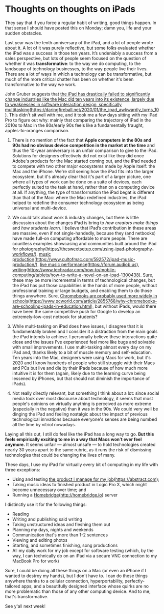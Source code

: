 # Thoughts on thoughts on iPads
They say that if you force a regular habit of writing, good things happen. In that sense I should have posted this on Monday; damn you, life and your sudden obstacles. 

Last year was the tenth anniversary of the iPad, and a lot of people wrote about it. A lot of it was purely reflective, but some folks evaluated whether the iPad was a success in those ten years. It’s undeniably a success from a sales perspective, but lots of people seem focused on the question of whether it was **transformative**: to the way we do computing, to the landscape of technology businesses, to the way people live their lives. There are a lot of ways in which a technology can be transformative, but much of the more critical chatter has been on whether it's been transformative to the way we work.
 
John Gruber suggests that [the iPad has drastically failed to significantly change industries like the Mac did ten years into its existence, largely due to weaknesses in software interaction design, specifically multitasking]()(https://daringfireball.net/2020/01/the_ipad_awkwardly_turns_10). This didn't sit well with me, and it took me a few days sitting with my iPad Pro to figure out why: mainly that comparing the trajectory of iPad in the 2010s to Mac in the 80s/early 90s feels like a fundamentally fraught, apples-to-oranges comparison.

1. There is no mention of the fact that **Apple computers in the 80s and 90s had no obvious device competition in the market at the time** and thus the 10-year anniversary is an unfair comparison to give to the iPad. Solutions for designers effectively did not exist like they did once Adobe's products for the Mac started coming out, and the iPad needed to compete with two other major ecosystems made by Apple itself: the Mac and the iPhone. We're still seeing how the iPad fits into the larger ecosystem, but it's already clear that it's part of a larger picture, one where all types of work can be done on a suite of devices, each perfectly suited to the task at hand, rather than on a computing device at all. If anything, the type of transformation the iPad begat is different than that of the Mac: where the Mac redefined industries, the iPad helped to redefine the consumer technology ecosystem as being universal and multi-device.

2. We could talk about work & industry changes, but there is little discussion about the changes iPad is bring to *how creators make things* and *how students learn.* I believe that iPad’s contribution in these areas are massive, even if not single-handedly, because they (and netbooks) have made full-on computing affordable to more people. There are countless examples showcasing and communities built around the iPad for [photography]()(https://thesweetsetup.com/using-ipad-photography-workflows/), [music production]()(https://www.cultofmac.com/592572/ipad-music-production/), [live music performance]()(https://forum.audiob.us), [writing]()(https://www.techradar.com/how-to/mobile-computing/tablets/how-to-write-a-novel-on-an-ipad-1300438). Sure, these may be more incremental in terms of technological changes, but the iPad has put those capabilities in the hands of more people, without professional training or large budgets, and enabling them to do those things anywhere. Sure, [Chromebooks are probably used more widely in schools]()(https://www.pcworld.com/article/2855768/why-chromebooks-are-schooling-ipads-in-education.html), but without iPads, would there have been the same competitive push for Google to develop an extremely-low-cost netbook for students?

3. While multi-tasking on iPad does have issues, I disagree that it is fundamentally broken and I consider it a distraction from the main goals the iPad intends to achieve. I personally believe these interactions quite close and the issues I’ve experienced feel more like bugs and solvable with small improvements. I use multi-tasking almost every day on my iPad and, thanks likely to a bit of muscle memory and self-education. Ten years into the Mac, designers were using Macs for work, but it's 2020 and I know hundreds of people who still struggle with their Macs and PCs but live and die by their iPads because of how much more intuitive it is for them (again, likely due to the learning curve being lessened by iPhones, but that should not diminish the importance of iPads).

4. Not really directly relevant, but something I think about a lot: since social media took over most discourse about technology, it seems that most people's opinions on virtually anything is perceived as more extreme (especially in the negative) than it was in the 90s. We could very well be dinging the iPad and feeling nostalgic about the impact of previous technological innvations because everyone's senses are being numbed all the time by vitriol nowadays.

Laying all this out, I still do feel like the iPad has a long way to go. **But this feels empirically exciting to me in a way that Macs won't ever feel anymore.** It seems unfair — almost unsafe — to hold technologies created nearly 30 years apart to the same rubric, as it runs the risk of dismissing technologies that could be changing the lives of many.

These days, I use my iPad for virtually every bit of computing in my life with three exceptions:
- Using and testing [the product I manage for my job]()(https://abstract.com);
- Taking music ideas to finished product in Logic Pro X, which might become unnecessary over time; and
- Running a [Homebridge]()(http://homebridge.io) server

I distinctly use it for the following things:
- Reading
- Writing and publishing said writing
- Taking unstructured ideas and fleshing them out
- Planning my days, nights and weekends
- Communication that's more than 1-2 sentences
- Viewing and editing photos
- Starting, and sometimes finishing, song productions
- All my daily work for my job except for software testing (which, by the way, I can technically do on an iPad via a secure VNC connection to my MacBook Pro for work)

Sure, I could be doing all these things on a Mac (or even an iPhone if I wanted to destroy my hands), but I don't have to. I can do these things anywhere thanks to a cellular connection, hyperportability, perfectly-tailored apps, and a beautifully designed interface whose quirks are no more problematic than those of any other computing device. And to me, that's transformative.

See y'all next week!

